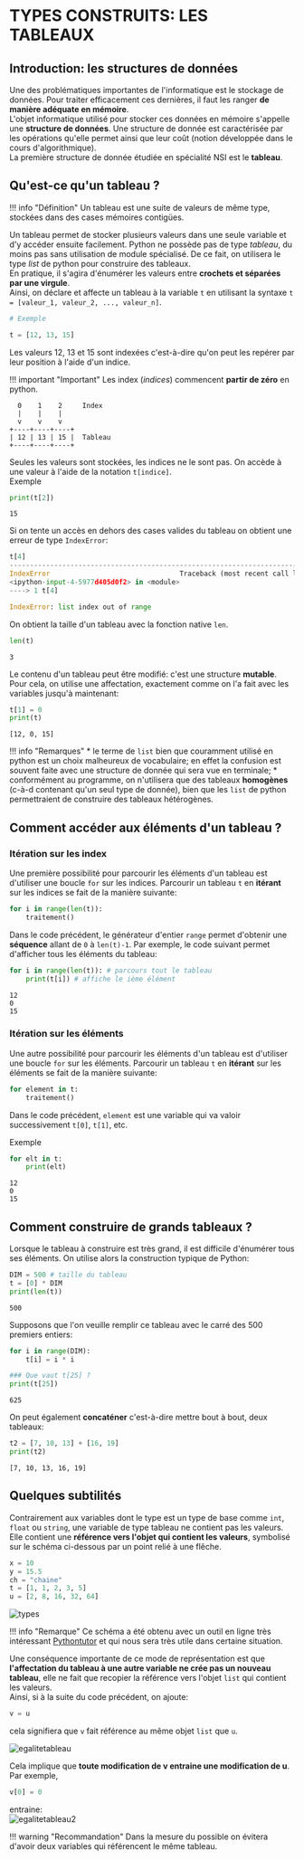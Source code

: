 TYPES CONSTRUITS: LES TABLEAUX 
==============================

## Introduction: les structures de données

Une des problématiques importantes de l'informatique est le stockage de données. Pour traiter efficacement ces dernières, il faut les ranger **de manière adéquate en mémoire**.  
L'objet informatique utilisé pour stocker ces données en mémoire s'appelle une **structure de données**. Une structure de donnée est caractérisée par les opérations qu'elle permet ainsi que leur coût (notion développée dans le cours d'algorithmique).  
La première structure de donnée étudiée en spécialité NSI est le **tableau**.

## Qu'est-ce qu'un tableau ?

!!! info "Définition"
    Un tableau est une suite de valeurs de même type, stockées dans des cases mémoires contigües.  

Un tableau permet de stocker plusieurs valeurs dans une seule variable et d'y accéder ensuite facilement. Python ne possède pas de type *tableau*, du moins pas sans utilisation de module spécialisé. De ce fait, on utilisera le type *list* de python pour construire des tableaux.  
En pratique, il s'agira d'énumérer  les valeurs entre **crochets et séparées par une virgule**.  
Ainsi, on déclare et affecte un tableau à la variable `t` en utilisant la syntaxe `t = [valeur_1, valeur_2, ..., valeur_n]`.


```python
# Exemple

t = [12, 13, 15]
```

Les valeurs 12, 13 et 15 sont indexées c'est-à-dire qu'on peut les repérer par leur position à l'aide d'un indice.  

!!! important "Important"
    Les index (*indices*) commencent **partir de zéro** en python.  

```
  0    1    2     Index
  |    |    |
  v    v    v
+----+----+----+
| 12 | 13 | 15 |  Tableau
+----+----+----+
```

Seules les valeurs sont stockées, les indices ne le sont pas. On accède à une valeur à l'aide de la notation `t[indice]`.  
Exemple


```python
print(t[2])
```

    15


Si on tente un accès en dehors des cases valides du tableau on obtient une erreur de type `IndexError`:

```python
t[4]
---------------------------------------------------------------------------
IndexError                                Traceback (most recent call last)
<ipython-input-4-5977d405d0f2> in <module>
----> 1 t[4]

IndexError: list index out of range
```

On obtient la taille d'un tableau avec la fonction native `len`.


```python
len(t)
```




    3



Le contenu d'un tableau peut être modifié: c'est une structure **mutable**. Pour cela, on utilise une affectation, exactement comme on l'a fait avec les variables jusqu'à maintenant:


```python
t[1] = 0
print(t)
```

    [12, 0, 15]


!!! info "Remarques"
    *  le terme de `list` bien que couramment utilisé en python est un choix malheureux de vocabulaire; en effet la confusion est souvent faite 
    avec une structure de donnée qui sera vue en terminale;
    *  conformément au programme, on n'utilisera que des tableaux **homogènes** (c-à-d contenant qu'un seul type de donnée), bien que les `list` 
    de python permettraient de construire des tableaux hétérogènes.

## Comment accéder aux éléments d'un tableau ?

### Itération sur les index

Une première possibilité pour parcourir les éléments d'un tableau est d'utiliser une boucle `for` sur les indices. Parcourir un tableau `t` en **itérant** sur les indices se fait de la manière suivante:  

```python 
for i in range(len(t)):
    traitement()
```

Dans le code précédent, le générateur d'entier `range` permet d'obtenir une **séquence** allant de `0` à `len(t)-1`. Par exemple, le code suivant permet d'afficher tous les éléments du tableau:


```python
for i in range(len(t)): # parcours tout le tableau
    print(t[i]) # affiche le ième élément
```

    12
    0
    15


### Itération sur les éléments

Une autre possibilité pour parcourir les éléments d'un tableau est d'utiliser une boucle `for` sur les éléments. Parcourir un tableau `t` en **itérant** sur les éléments se fait de la manière suivante:  

```python 
for element in t:
    traitement()
```

Dans le code précédent, `element` est une variable qui va valoir successivement `t[0]`, `t[1]`, etc.  

Exemple


```python
for elt in t:
    print(elt)
```

    12
    0
    15


## Comment construire de grands tableaux ?

Lorsque le tableau à construire est très grand, il est difficile d'énumérer tous ses éléments. On utilise alors la construction typique de Python:


```python
DIM = 500 # taille du tableau
t = [0] * DIM
print(len(t))
```

    500


Supposons que l'on veuille remplir ce tableau avec le carré des 500 premiers entiers:


```python
for i in range(DIM):
    t[i] = i * i

### Que vaut t[25] ?
print(t[25])
```

    625


On peut également **concaténer** c'est-à-dire mettre bout à bout, deux tableaux:


```python
t2 = [7, 10, 13] + [16, 19]
print(t2)
```

    [7, 10, 13, 16, 19]


## Quelques subtilités

Contrairement aux variables dont le type est un type de base comme `int`, `float` ou `string`, une variable de type tableau ne contient pas les valeurs. Elle contient une **référence vers l'objet qui contient les valeurs**, symbolisé sur le schéma ci-dessous par un point relié à une flêche.  

```python
x = 10
y = 15.5
ch = "chaine"
t = [1, 1, 2, 3, 5]
u = [2, 8, 16, 32, 64]
```

![types](img/representation_type.PNG)

!!! info "Remarque"
    Ce schéma a été obtenu avec un outil en ligne très intéressant [Pythontutor](https://pythontutor.com/) et qui nous sera très utile dans certaine situation.

Une conséquence importante de ce mode de représentation est que **l'affectation du tableau à une autre variable ne crée pas un nouveau tableau**, elle ne fait que recopier la référence vers l'objet `list` qui contient les valeurs.  
Ainsi, si à la suite du code précédent, on ajoute:  

```python
v = u
```

cela signifiera que `v` fait référence au même objet `list` que `u`.

![egalitetableau](img/representation_tableau1.PNG)

Cela implique que **toute modification de v entraine une modification de u**. Par exemple,  

```python
v[0] = 0
```

entraine:  
![egalitetableau2](img/representation_tableau2.PNG)  

!!! warning "Recommandation"
    Dans la mesure du possible on évitera d'avoir deux variables qui référencent le même tableau.
